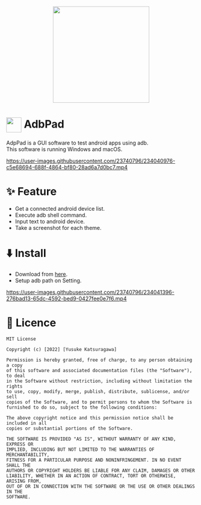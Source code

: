 <h3 align="center">
     <img align="center" width=256 src="https://user-images.githubusercontent.com/23740796/230079295-4f3a816e-ce22-4aa1-a44a-6a08c6ab0971.png">
</h3>

# <img align="center" width=40 src="https://user-images.githubusercontent.com/23740796/230079295-4f3a816e-ce22-4aa1-a44a-6a08c6ab0971.png"> AdbPad

AdpPad is a GUI software to test android apps using adb.  
This software is running Windows and macOS.

https://user-images.githubusercontent.com/23740796/234040976-c5e68694-688f-4864-bf80-28ad6a7d0bc7.mp4

# ✨ Feature

- Get a connected android device list.
- Execute adb shell command.
- Input text to android device.
- Take a screenshot for each theme.

# ⬇️ Install

- Download from [here](https://github.com/kaleidot725/AdbPad/releases/tag/v1.1.0).
- Setup adb path on Setting.

https://user-images.githubusercontent.com/23740796/234041396-276bad13-65dc-4592-bed9-0427fee0e7f6.mp4

# 🎫 Licence

```
MIT License

Copyright (c) [2022] [Yusuke Katsuragawa]

Permission is hereby granted, free of charge, to any person obtaining a copy
of this software and associated documentation files (the "Software"), to deal
in the Software without restriction, including without limitation the rights
to use, copy, modify, merge, publish, distribute, sublicense, and/or sell
copies of the Software, and to permit persons to whom the Software is
furnished to do so, subject to the following conditions:

The above copyright notice and this permission notice shall be included in all
copies or substantial portions of the Software.

THE SOFTWARE IS PROVIDED "AS IS", WITHOUT WARRANTY OF ANY KIND, EXPRESS OR
IMPLIED, INCLUDING BUT NOT LIMITED TO THE WARRANTIES OF MERCHANTABILITY,
FITNESS FOR A PARTICULAR PURPOSE AND NONINFRINGEMENT. IN NO EVENT SHALL THE
AUTHORS OR COPYRIGHT HOLDERS BE LIABLE FOR ANY CLAIM, DAMAGES OR OTHER
LIABILITY, WHETHER IN AN ACTION OF CONTRACT, TORT OR OTHERWISE, ARISING FROM,
OUT OF OR IN CONNECTION WITH THE SOFTWARE OR THE USE OR OTHER DEALINGS IN THE
SOFTWARE.
```
